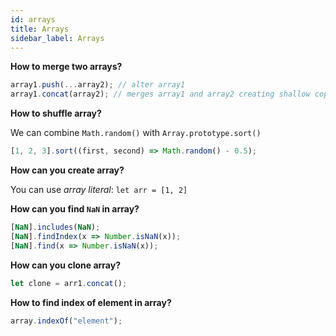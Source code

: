 ```yaml
---
id: arrays
title: Arrays
sidebar_label: Arrays
---
```


**How to merge two arrays?**

```javascript
array1.push(...array2); // alter array1
array1.concat(array2); // merges array1 and array2 creating shallow copy
```

**How to shuffle array?**

We can combine `Math.random()` with `Array.prototype.sort()`

```javascript
[1, 2, 3].sort((first, second) => Math.random() - 0.5);
```

**How can you create array?**

You can use _array literal_: `let arr = [1, 2]`

**How can you find `NaN` in array?**

```javascript
[NaN].includes(NaN);
[NaN].findIndex(x => Number.isNaN(x));
[NaN].find(x => Number.isNaN(x));
```

**How can you clone array?**

```javascript
let clone = arr1.concat();
```

**How to find index of element in array?**

```javascript
array.indexOf("element");
```
